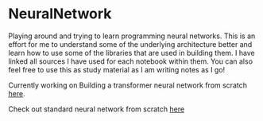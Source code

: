 # NeuralNetwork
Playing around and trying to learn programming neural networks. This is an effort for me to understand some of the underlying architecture better
and learn how to use some of the libraries that are used in building them. I have linked all sources I have used for each notebook within them. You can also feel free
to use this as study material as I am writing notes as I go!

Currently working on Building a transformer neural network from scratch [here](Transformer/transformer_nn.ipynb).

Check out standard neural network from scratch [here](NN_from_scratch.ipynb)
